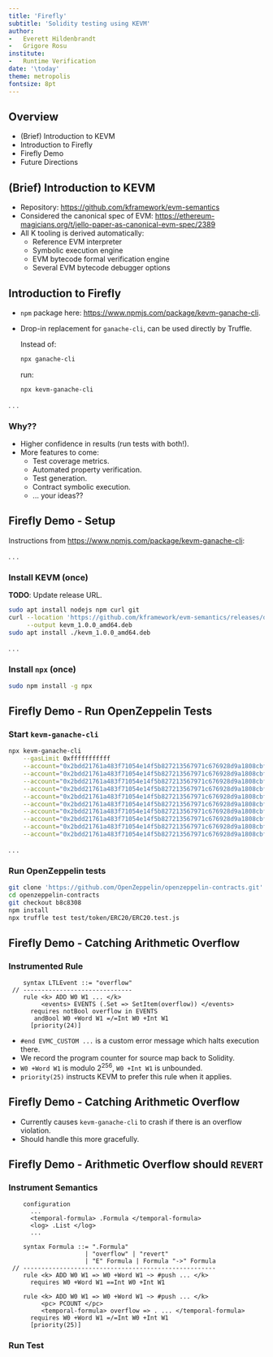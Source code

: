 ```yaml
---
title: 'Firefly'
subtitle: 'Solidity testing using KEVM'
author:
-   Everett Hildenbrandt
-   Grigore Rosu
institute:
-   Runtime Verification
date: '\today'
theme: metropolis
fontsize: 8pt
---
```


Overview
--------

-   (Brief) Introduction to KEVM
-   Introduction to Firefly
-   Firefly Demo
-   Future Directions

(Brief) Introduction to KEVM
----------------------------

-   Repository: <https://github.com/kframework/evm-semantics>
-   Considered the canonical spec of EVM: <https://ethereum-magicians.org/t/jello-paper-as-canonical-evm-spec/2389>
-   All K tooling is derived automatically:
    -   Reference EVM interpreter
    -   Symbolic execution engine
    -   EVM bytecode formal verification engine
    -   Several EVM bytecode debugger options

Introduction to Firefly
-----------------------

-   `npm` package here: <https://www.npmjs.com/package/kevm-ganache-cli>.
-   Drop-in replacement for `ganache-cli`, can be used directly by Truffle.

    Instead of:

    ```sh
    npx ganache-cli
    ```

    run:

    ```sh
    npx kevm-ganache-cli
    ```

. . .

### Why??

-   Higher confidence in results (run tests with both!).
-   More features to come:
    -   Test coverage metrics.
    -   Automated property verification.
    -   Test generation.
    -   Contract symbolic execution.
    -   ... your ideas??

Firefly Demo - Setup
--------------------

Instructions from <https://www.npmjs.com/package/kevm-ganache-cli>:

. . .

### Install KEVM (once)

**TODO**: Update release URL.

```sh
sudo apt install nodejs npm curl git
curl --location 'https://github.com/kframework/evm-semantics/releases/download/v1.0.0-a47e4b2/kevm_1.0.0_amd64.deb' \
     --output kevm_1.0.0_amd64.deb
sudo apt install ./kevm_1.0.0_amd64.deb
```

. . .

### Install `npx` (once)

```sh
sudo npm install -g npx
```

Firefly Demo - Run OpenZeppelin Tests
-------------------------------------

### Start `kevm-ganache-cli`

```sh
npx kevm-ganache-cli                                                                                         \
    --gasLimit 0xfffffffffff                                                                                 \
    --account="0x2bdd21761a483f71054e14f5b827213567971c676928d9a1808cbfa4b7501200,1000000000000000000000000" \
    --account="0x2bdd21761a483f71054e14f5b827213567971c676928d9a1808cbfa4b7501201,1000000000000000000000000" \
    --account="0x2bdd21761a483f71054e14f5b827213567971c676928d9a1808cbfa4b7501202,1000000000000000000000000" \
    --account="0x2bdd21761a483f71054e14f5b827213567971c676928d9a1808cbfa4b7501203,1000000000000000000000000" \
    --account="0x2bdd21761a483f71054e14f5b827213567971c676928d9a1808cbfa4b7501204,1000000000000000000000000" \
    --account="0x2bdd21761a483f71054e14f5b827213567971c676928d9a1808cbfa4b7501205,1000000000000000000000000" \
    --account="0x2bdd21761a483f71054e14f5b827213567971c676928d9a1808cbfa4b7501206,1000000000000000000000000" \
    --account="0x2bdd21761a483f71054e14f5b827213567971c676928d9a1808cbfa4b7501207,1000000000000000000000000" \
    --account="0x2bdd21761a483f71054e14f5b827213567971c676928d9a1808cbfa4b7501208,1000000000000000000000000" \
    --account="0x2bdd21761a483f71054e14f5b827213567971c676928d9a1808cbfa4b7501209,1000000000000000000000000"
```

. . .

### Run OpenZeppelin tests

```sh
git clone 'https://github.com/OpenZeppelin/openzeppelin-contracts.git'
cd openzeppelin-contracts
git checkout b8c8308
npm install
npx truffle test test/token/ERC20/ERC20.test.js
```

Firefly Demo - Catching Arithmetic Overflow
-------------------------------------------

### Instrumented Rule

```k
    syntax LTLEvent ::= "overflow"
 // ------------------------------
    rule <k> ADD W0 W1 ... </k>
         <events> EVENTS (.Set => SetItem(overflow)) </events>
      requires notBool overflow in EVENTS
       andBool W0 +Word W1 =/=Int W0 +Int W1
      [priority(24)]
```

-   `#end EVMC_CUSTOM ...` is a custom error message which halts execution there.
-   We record the program counter for source map back to Solidity.
-   `W0 +Word W1` is modulo $2^256$, `W0 +Int W1` is unbounded.
-   `priority(25)` instructs KEVM to prefer this rule when it applies.

Firefly Demo - Catching Arithmetic Overflow
-------------------------------------------

-   Currently causes `kevm-ganache-cli` to crash if there is an overflow violation.
-   Should handle this more gracefully.

Firefly Demo - Arithmetic Overflow should `REVERT`
--------------------------------------------------

### Instrument Semantics

```k
    configuration
      ...
      <temporal-formula> .Formula </temporal-formula>
      <log> .List </log>
      ...

    syntax Formula ::= ".Formula"
                     | "overflow" | "revert"
                     | "E" Formula | Formula "->" Formula
 // -----------------------------------------------------
    rule <k> ADD W0 W1 => W0 +Word W1 ~> #push ... </k>
      requires W0 +Word W1 ==Int W0 +Int W1

    rule <k> ADD W0 W1 => W0 +Word W1 ~> #push ... </k>
         <pc> PCOUNT </pc>
         <temporal-formula> overflow => . ... </temporal-formula>
      requires W0 +Word W1 =/=Int W0 +Int W1
      [priority(25)]
```

### Run Test

```k

```
